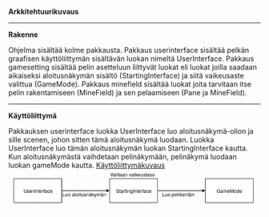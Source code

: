 **Arkkitehtuurikuvaus**

-------------------------------------------

**Rakenne**

Ohjelma sisältää kolme pakkausta. Pakkaus userinterface sisältää pelkän graafisen käyttöliittymän sisältävän luokan nimeltä UserInterface. Pakkaus gamesetting sisältää pelin asetteluun liittyvät luokat eli luokat joilla saadaan aikaiseksi aloitusnäkymän sisältö (StartingInterface) ja siitä vaikeusaste valittua (GameMode). Pakkaus minefield sisältää luokat joita tarvitaan itse pelin rakentamiseen (MineField) ja sen pelaamiseen (Pane ja MineField).


-------------------------------------------

**Käyttöliittymä**

Pakkauksen userinterface luokka UserInterface luo aloitusnäkymä-olion ja sille scenen, johon sitten tämä aloitusnäkymä luodaan.
Luokka UserInterface luo tämän aloitusnäkymän luokan StartingInterface kautta. Kun aloitusnäkymästä vaihdetaan pelinäkymään, pelinäkymä luodaan luokan gameMode kautta.
[Käyttöliittymäkuvaus](https://github.com/UndergroundSea/ot-harjoitustyo/blob/master/dokumentaatio/UserInterface.png)
![Hieno kuvau](https://github.com/UndergroundSea/ot-harjoitustyo/blob/master/dokumentaatio/UserInterface.png)
